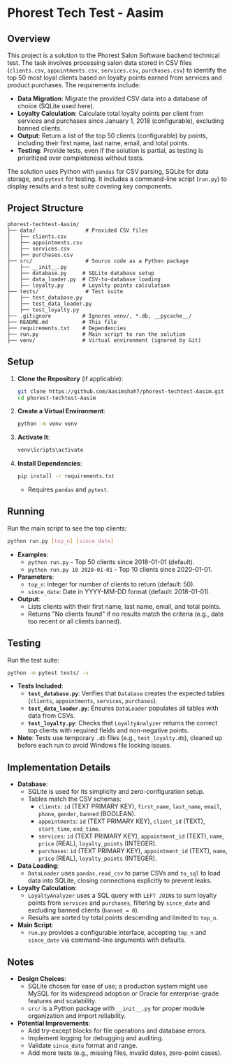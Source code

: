 # Phorest Tech Test - Aasim

## Overview
This project is a solution to the Phorest Salon Software backend technical test. The task involves processing salon data stored in CSV files (`clients.csv`, `appointments.csv`, `services.csv`, `purchases.csv`) to identify the top 50 most loyal clients based on loyalty points earned from services and product purchases. The requirements include:

- **Data Migration**: Migrate the provided CSV data into a database of choice (SQLite used here).
- **Loyalty Calculation**: Calculate total loyalty points per client from services and purchases since January 1, 2018 (configurable), excluding banned clients.
- **Output**: Return a list of the top 50 clients (configurable) by points, including their first name, last name, email, and total points.
- **Testing**: Provide tests, even if the solution is partial, as testing is prioritized over completeness without tests.

The solution uses Python with `pandas` for CSV parsing, SQLite for data storage, and `pytest` for testing. It includes a command-line script (`run.py`) to display results and a test suite covering key components.

## Project Structure
```
phorest-techtest-Aasim/
├── data/                # Provided CSV files
│   ├── clients.csv
│   ├── appointments.csv
│   ├── services.csv
│   ├── purchases.csv
├── src/                 # Source code as a Python package
│   ├── __init__.py
│   ├── database.py     # SQLite database setup
│   ├── data_loader.py  # CSV-to-database loading
│   ├── loyalty.py      # Loyalty points calculation
├── tests/               # Test suite
│   ├── test_database.py
│   ├── test_data_loader.py
│   ├── test_loyalty.py
├── .gitignore          # Ignores venv/, *.db, __pycache__/
├── README.md           # This file
├── requirements.txt    # Dependencies
├── run.py              # Main script to run the solution
├── venv/               # Virtual environment (ignored by Git)
```

## Setup
1. **Clone the Repository** (if applicable):
   ```bash
   git clone https://github.com/Aasimshah7/phorest-techtest-Aasim.git
   cd phorest-techtest-Aasim
   ```
2. **Create a Virtual Environment**:
   ```bash
   python -m venv venv
   ```
3. **Activate It**:
   ```bash
   venv\Scripts\activate
   ```
4. **Install Dependencies**:
   ```bash
   pip install -r requirements.txt
   ```
   - Requires `pandas` and `pytest`.

## Running
Run the main script to see the top clients:
```bash
python run.py [top_n] [since_date]
```
- **Examples**:
  - `python run.py` - Top 50 clients since 2018-01-01 (default).
  - `python run.py 10 2020-01-01` - Top 10 clients since 2020-01-01.
- **Parameters**:
  - `top_n`: Integer for number of clients to return (default: 50).
  - `since_date`: Date in YYYY-MM-DD format (default: 2018-01-01).
- **Output**:
  - Lists clients with their first name, last name, email, and total points.
  - Returns "No clients found" if no results match the criteria (e.g., date too recent or all clients banned).

## Testing
Run the test suite:
```bash
python -m pytest tests/ -v
```
- **Tests Included**:
  - **`test_database.py`**: Verifies that `Database` creates the expected tables (`clients`, `appointments`, `services`, `purchases`).
  - **`test_data_loader.py`**: Ensures `DataLoader` populates all tables with data from CSVs.
  - **`test_loyalty.py`**: Checks that `LoyaltyAnalyzer` returns the correct top clients with required fields and non-negative points.
- **Note**: Tests use temporary `.db` files (e.g., `test_loyalty.db`), cleaned up before each run to avoid Windows file locking issues.

## Implementation Details
- **Database**:
  - SQLite is used for its simplicity and zero-configuration setup.
  - Tables match the CSV schemas:
    - `clients`: `id` (TEXT PRIMARY KEY), `first_name`, `last_name`, `email`, `phone`, `gender`, `banned` (BOOLEAN).
    - `appointments`: `id` (TEXT PRIMARY KEY), `client_id` (TEXT), `start_time`, `end_time`.
    - `services`: `id` (TEXT PRIMARY KEY), `appointment_id` (TEXT), `name`, `price` (REAL), `loyalty_points` (INTEGER).
    - `purchases`: `id` (TEXT PRIMARY KEY), `appointment_id` (TEXT), `name`, `price` (REAL), `loyalty_points` (INTEGER).
- **Data Loading**:
  - `DataLoader` uses `pandas.read_csv` to parse CSVs and `to_sql` to load data into SQLite, closing connections explicitly to prevent leaks.
- **Loyalty Calculation**:
  - `LoyaltyAnalyzer` uses a SQL query with `LEFT JOIN`s to sum loyalty points from `services` and `purchases`, filtering by `since_date` and excluding banned clients (`banned = 0`).
  - Results are sorted by total points descending and limited to `top_n`.
- **Main Script**:
  - `run.py` provides a configurable interface, accepting `top_n` and `since_date` via command-line arguments with defaults.

## Notes
- **Design Choices**:
  - SQLite chosen for ease of use; a production system might use MySQL for its widespread adoption or Oracle for enterprise-grade features and scalability.
  - `src/` is a Python package with `__init__.py` for proper module organization and import reliability.
- **Potential Improvements**:
  - Add try-except blocks for file operations and database errors.
  - Implement logging for debugging and auditing.
  - Validate `since_date` format and range.
  - Add more tests (e.g., missing files, invalid dates, zero-point cases).
